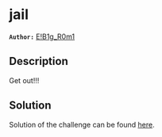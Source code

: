 # jail

**`Author:`** [E!B1g_R0m1](https://github.com/AbdouRoumi)
## Description

Get out!!!

## Solution

Solution of the challenge can be found [here](solve/).
